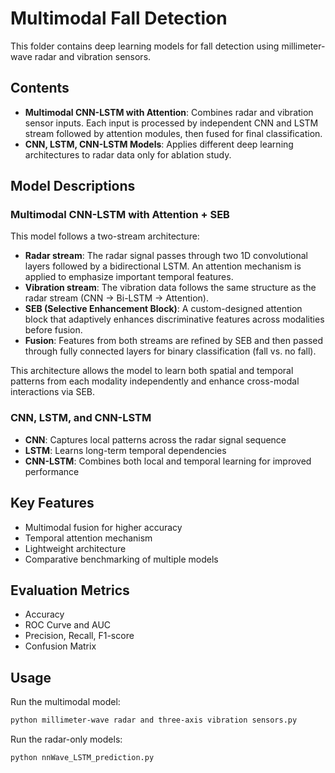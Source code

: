 # Multimodal Fall Detection

This folder contains deep learning models for fall detection using millimeter-wave radar and vibration sensors.

## Contents

- **Multimodal CNN-LSTM with Attention**: Combines radar and vibration sensor inputs. Each input is processed by independent CNN and LSTM stream followed by attention modules, then fused for final classification.
- **CNN, LSTM, CNN-LSTM Models**: Applies different deep learning architectures to radar data only for ablation study.

## Model Descriptions

### Multimodal CNN-LSTM with Attention + SEB
This model follows a two-stream architecture:

- **Radar stream**: The radar signal passes through two 1D convolutional layers followed by a bidirectional LSTM. An attention mechanism is applied to emphasize important temporal features.
- **Vibration stream**: The vibration data follows the same structure as the radar stream (CNN → Bi-LSTM → Attention).
- **SEB (Selective Enhancement Block)**: A custom-designed attention block that adaptively enhances discriminative features across modalities before fusion.
- **Fusion**: Features from both streams are refined by SEB and then passed through fully connected layers for binary classification (fall vs. no fall).

This architecture allows the model to learn both spatial and temporal patterns from each modality independently and enhance cross-modal interactions via SEB.

### CNN, LSTM, and CNN-LSTM
- **CNN**: Captures local patterns across the radar signal sequence
- **LSTM**: Learns long-term temporal dependencies
- **CNN-LSTM**: Combines both local and temporal learning for improved performance

## Key Features

- Multimodal fusion for higher accuracy
- Temporal attention mechanism
- Lightweight architecture
- Comparative benchmarking of multiple models

## Evaluation Metrics

- Accuracy
- ROC Curve and AUC
- Precision, Recall, F1-score
- Confusion Matrix

## Usage

Run the multimodal model:
```bash
python millimeter-wave radar and three-axis vibration sensors.py
```
Run the radar-only models:
```bash
python nnWave_LSTM_prediction.py
```
